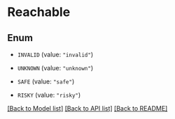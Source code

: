 # Reachable

## Enum


* `INVALID` (value: `"invalid"`)

* `UNKNOWN` (value: `"unknown"`)

* `SAFE` (value: `"safe"`)

* `RISKY` (value: `"risky"`)


[[Back to Model list]](../README.md#documentation-for-models) [[Back to API list]](../README.md#documentation-for-api-endpoints) [[Back to README]](../README.md)


